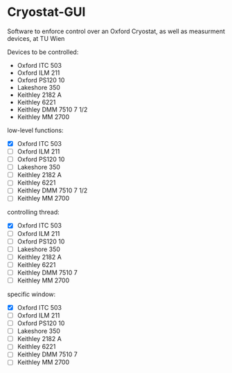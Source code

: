 # Cryostat-GUI
Software to enforce control over an Oxford Cryostat, as well as measurment devices, at TU Wien

Devices to be controlled: 
- Oxford ITC 503
- Oxford ILM 211
- Oxford PS120 10
- Lakeshore 350
- Keithley 2182 A
- Keithley 6221
- Keithley DMM 7510 7 1/2
- Keithley MM 2700

low-level functions: 
- [x] Oxford ITC 503
- [ ] Oxford ILM 211
- [ ] Oxford PS120 10
- [ ] Lakeshore 350
- [ ] Keithley 2182 A
- [ ] Keithley 6221
- [ ] Keithley DMM 7510 7 1/2
- [ ] Keithley MM 2700

controlling thread: 
- [x] Oxford ITC 503
- [ ] Oxford ILM 211
- [ ] Oxford PS120 10
- [ ] Lakeshore 350
- [ ] Keithley 2182 A
- [ ] Keithley 6221
- [ ] Keithley DMM 7510 7 
- [ ] Keithley MM 2700

 specific window:
- [x] Oxford ITC 503
- [ ] Oxford ILM 211
- [ ] Oxford PS120 10
- [ ] Lakeshore 350
- [ ] Keithley 2182 A
- [ ] Keithley 6221
- [ ] Keithley DMM 7510 7 
- [ ] Keithley MM 2700
